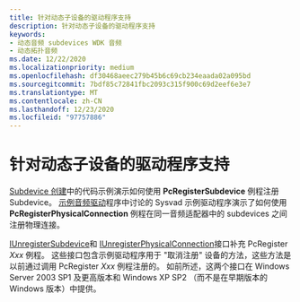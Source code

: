 ```yaml
---
title: 针对动态子设备的驱动程序支持
description: 针对动态子设备的驱动程序支持
keywords:
- 动态音频 subdevices WDK 音频
- 动态拓扑音频
ms.date: 12/22/2020
ms.localizationpriority: medium
ms.openlocfilehash: df30468aeec279b45b6c69cb234eaada02a095bd
ms.sourcegitcommit: 7bdf85c72841fbc2093c315f900c69d2eef6e3e7
ms.translationtype: MT
ms.contentlocale: zh-CN
ms.lasthandoff: 12/23/2020
ms.locfileid: "97757886"
---
```

# <a name="driver-support-for-dynamic-subdevices"></a>针对动态子设备的驱动程序支持

[Subdevice 创建](subdevice-creation.md)中的代码示例演示如何使用 **PcRegisterSubdevice** 例程注册 Subdevice。 [示例音频驱动](sample-audio-drivers.md)程序中讨论的 Sysvad 示例驱动程序演示了如何使用 **PcRegisterPhysicalConnection** 例程在同一音频适配器中的 subdevices 之间注册物理连接。

[IUnregisterSubdevice](/windows-hardware/drivers/ddi/portcls/nn-portcls-iunregistersubdevice)和 [IUnregisterPhysicalConnection](/windows-hardware/drivers/ddi/portcls/nn-portcls-iunregisterphysicalconnection)接口补充 PcRegister *Xxx* 例程。 这些接口包含示例驱动程序用于 "取消注册" 设备的方法，这些方法是以前通过调用 PcRegister *Xxx* 例程注册的。 如前所述，这两个接口在 Windows Server 2003 SP1 及更高版本和 Windows XP SP2 （而不是在早期版本的 Windows 版本）中提供。
